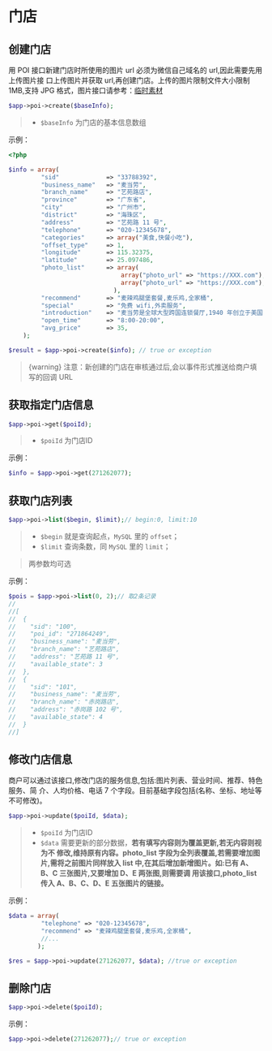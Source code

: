 # 门店

## 创建门店

用 POI 接口新建门店时所使用的图片 url 必须为微信自己域名的 url,因此需要先用上传图片接 口上传图片并获取 url,再创建门店。上传的图片限制文件大小限制 1MB,支持 JPG 格式，图片接口请参考：[临时素材](media)

```php
$app->poi->create($baseInfo);
```

>  - `$baseInfo` 为门店的基本信息数组

示例：

```php
<?php

$info = array(
         "sid"             => "33788392",
         "business_name"   => "麦当劳",
         "branch_name"     => "艺苑路店",
         "province"        => "广东省",
         "city"            => "广州市",
         "district"        => "海珠区",
         "address"         => "艺苑路 11 号",
         "telephone"       => "020-12345678",
         "categories"      => array("美食,快餐小吃"),
         "offset_type"     => 1,
         "longitude"       => 115.32375,
         "latitude"        => 25.097486,
         "photo_list"      => array(
                               array("photo_url" => "https://XXX.com"),
                               array("photo_url" => "https://XXX.com"),
                             ),
         "recommend"       => "麦辣鸡腿堡套餐,麦乐鸡,全家桶",
         "special"         => "免费 wifi,外卖服务",
         "introduction"    => "麦当劳是全球大型跨国连锁餐厅,1940 年创立于美国,在世界上大约拥有 3  万间分店。主要售卖汉堡包,以及薯条、炸鸡、汽水、冰品、沙拉、水果等 快餐食品",
         "open_time"       => "8:00-20:00",
         "avg_price"       => 35,
    );

$result = $app->poi->create($info); // true or exception
```

> {warning} 注意：新创建的门店在审核通过后,会以事件形式推送给商户填写的回调 URL

## 获取指定门店信息

```php
$app->poi->get($poiId);
```
>  - `$poiId` 为门店ID

示例：

```php
$info = $app->poi->get(271262077);
```

## 获取门店列表

```php
$app->poi->list($begin, $limit);// begin:0, limit:10
```

>  - `$begin` 就是查询起点，`MySQL` 里的 `offset`；
>  - `$limit` 查询条数，同 `MySQL` 里的 `limit`；

> 两参数均可选

示例：

```php
$pois = $app->poi->list(0, 2);// 取2条记录
//
//[
//  {
//    "sid": "100",
//    "poi_id": "271864249",
//    "business_name": "麦当劳",
//    "branch_name": "艺苑路店",
//    "address": "艺苑路 11 号",
//    "available_state": 3
//  },
//  {
//    "sid": "101",
//    "business_name": "麦当劳",
//    "branch_name": "赤岗路店",
//    "address": "赤岗路 102 号",
//    "available_state": 4
//  }
//]
```

## 修改门店信息

商户可以通过该接口,修改门店的服务信息,包括:图片列表、营业时间、推荐、特色服务、简 介、人均价格、电话 7 个字段。目前基础字段包括(名称、坐标、地址等不可修改)。

```php
$app->poi->update($poiId, $data);
```

>  - `$poiId` 为门店ID
>  - `$data` 需要更新的部分数据，**若有填写内容则为覆盖更新,若无内容则视为不 修改,维持原有内容。photo_list 字段为全列表覆盖,若需要增加图片,需将之前图片同样放入 list 中,在其后增加新增图片。如:已有 A、B、C 三张图片,又要增加 D、E 两张图,则需要调 用该接口,photo_list 传入 A、B、C、D、E 五张图片的链接。**

示例：

```php
$data = array(
         "telephone" => "020-12345678",
         "recommend" => "麦辣鸡腿堡套餐,麦乐鸡,全家桶",
         //...
        );

$res = $app->poi->update(271262077, $data); //true or exception
```

## 删除门店

```php
$app->poi->delete($poiId);
```

示例：

```php
$app->poi->delete(271262077);// true or exception
```